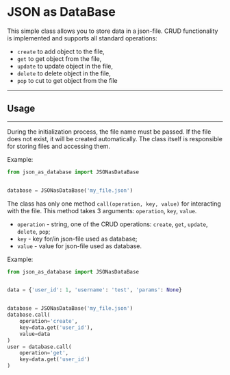 # JSON as DataBase

This simple class allows you to store data in a json-file.
CRUD functionality is implemented and supports all standard operations:
- `create` to add object to the file,
- `get`    to get object from the file, 
- `update` to update object in the file,
- `delete` to delete object in the file,
- `pop`    to cut to get object from the file
____

## Usage 
____

During the initialization process, the file name must be passed. 
If the file does not exist, it will be created automatically. 
The class itself is responsible for storing files and accessing them.

Example:
```Python
from json_as_database import JSONasDataBase


database = JSONasDataBase('my_file.json')
```

The class has only one method `call(operation, key, value)` for interacting with the file. 
This method takes 3 arguments: `operation`, `key`, `value`.

- `operation` - string, one of the CRUD operations: `create`, `get`, `update`, `delete`, `pop`;
- `key` - key for/in json-file used as database;
- `value` - value for json-file used as database.

Example:
```Python
from json_as_database import JSONasDataBase


data = {'user_id': 1, 'username': 'test', 'params': None}


database = JSONasDataBase('my_file.json')
database.call(
    operation='create',
    key=data.get('user_id'),
    value=data
)
user = database.call(
    operation='get',
    key=data.get('user_id')
)
```
